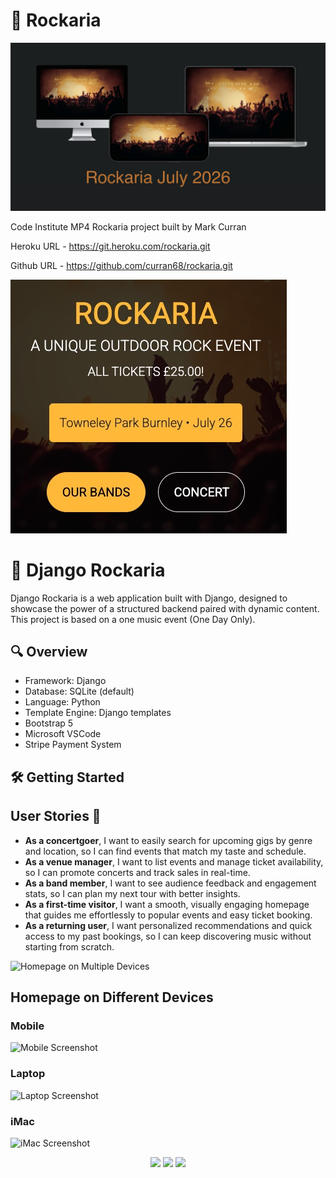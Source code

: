 # 🎸 Rockaria 

![Homepage on Multiple Devices](media/header.jpg)


Code Institute MP4 Rockaria project built by Mark Curran

Heroku URL - https://git.heroku.com/rockaria.git   

Github URL - https://github.com/curran68/rockaria.git

![Project Screenshot](media/screenshot.jpg)


# 🎸 Django Rockaria

Django Rockaria is a web application built with Django, designed to showcase the power of a structured backend paired with dynamic content. This project is based on a one music event (One Day Only).

## 🔍 Overview

- Framework: Django
- Database: SQLite (default)
- Language: Python
- Template Engine: Django templates
- Bootstrap 5
- Microsoft VSCode
- Stripe Payment System


## 🛠️ Getting Started

## User Stories 🎯

- **As a concertgoer**, I want to easily search for upcoming gigs by genre and location, so I can find events that match my taste and schedule.
- **As a venue manager**, I want to list events and manage ticket availability, so I can promote concerts and track sales in real-time.
- **As a band member**, I want to see audience feedback and engagement stats, so I can plan my next tour with better insights.
- **As a first-time visitor**, I want a smooth, visually engaging homepage that guides me effortlessly to popular events and easy ticket booking.
- **As a returning user**, I want personalized recommendations and quick access to my past bookings, so I can keep discovering music without starting from scratch.

![Homepage on Multiple Devices](assets/home-multi-device.png)


## Homepage on Different Devices

### Mobile
![Mobile Screenshot](assets/home-mobile.png)

### Laptop
![Laptop Screenshot](assets/home-laptop.png)

### iMac
![iMac Screenshot](assets/home-imac.png)


<p align="center">
  <img src="assets/home-mobile.png" width="200"/>
  <img src="assets/home-laptop.png" width="300"/>
  <img src="assets/home-imac.png" width="300"/>
</p>
